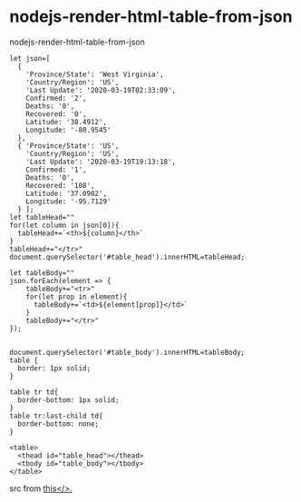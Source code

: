 # nodejs-render-html-table-from-json
nodejs-render-html-table-from-json

```
let json=[
  { 
    'Province/State': 'West Virginia',
    'Country/Region': 'US',
    'Last Update': '2020-03-19T02:33:09',
    Confirmed: '2',
    Deaths: '0',
    Recovered: '0',
    Latitude: '38.4912',
    Longitude: '-80.9545' 
  },
  { 'Province/State': 'US',
    'Country/Region': 'US',
    'Last Update': '2020-03-19T19:13:18',
    Confirmed: '1',
    Deaths: '0',
    Recovered: '108',
    Latitude: '37.0902',
    Longitude: '-95.7129' 
  } ];
let tableHead=""
for(let column in json[0]){
  tableHead+=`<th>${column}</th>`
}
tableHead+="</tr>"
document.querySelector('#table_head').innerHTML=tableHead;

let tableBody=""
json.forEach(element => {
    tableBody+="<tr>"
    for(let prop in element){
      tableBody+=`<td>${element[prop]}</td>`
    }
    tableBody+="</tr>"
});


document.querySelector('#table_body').innerHTML=tableBody;
table {
  border: 1px solid;
}
```
```
table tr td{
  border-bottom: 1px solid;
}
table tr:last-child td{
  border-bottom: none;
}
```
```
<table>
  <thead id="table_head"></thead>
  <tbody id="table_body"></tbody>
</table>
```

src from <a href="https://stackoverflow.com/questions/60791890/how-can-i-render-a-html-table-from-a-json-object">this</>.
